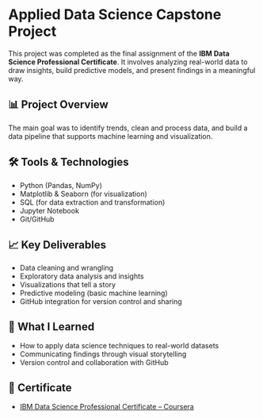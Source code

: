 # Applied Data Science Capstone Project

This project was completed as the final assignment of the **IBM Data Science Professional Certificate**. It involves analyzing real-world data to draw insights, build predictive models, and present findings in a meaningful way.

## 📊 Project Overview

The main goal was to identify trends, clean and process data, and build a data pipeline that supports machine learning and visualization.

## 🛠️ Tools & Technologies

- Python (Pandas, NumPy)
- Matplotlib & Seaborn (for visualization)
- SQL (for data extraction and transformation)
- Jupyter Notebook
- Git/GitHub

## 📈 Key Deliverables

- Data cleaning and wrangling
- Exploratory data analysis and insights
- Visualizations that tell a story
- Predictive modeling (basic machine learning)
- GitHub integration for version control and sharing

## 🚀 What I Learned

- How to apply data science techniques to real-world datasets  
- Communicating findings through visual storytelling  
- Version control and collaboration with GitHub

## 🔗 Certificate

- [IBM Data Science Professional Certificate – Coursera](https://coursera.org/share/4f30981d3ebe7e36a73aa3370f1e3bf3) 
